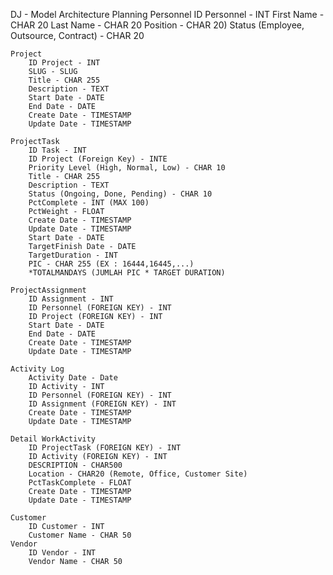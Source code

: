 DJ - Model Architecture Planning
	Personnel
		ID Personnel - INT
		First Name - CHAR 20
		Last Name - CHAR 20
		Position - CHAR 20)
		Status (Employee, Outsource, Contract) - CHAR 20

	Project
		ID Project - INT
        SLUG - SLUG
		Title - CHAR 255
		Description - TEXT
		Start Date - DATE
		End Date - DATE
		Create Date - TIMESTAMP
		Update Date - TIMESTAMP

	ProjectTask 
		ID Task - INT
		ID Project (Foreign Key) - INTE
		Priority Level (High, Normal, Low) - CHAR 10
		Title - CHAR 255
		Description - TEXT
		Status (Ongoing, Done, Pending) - CHAR 10
		PctComplete - INT (MAX 100)
		PctWeight - FLOAT
		Create Date - TIMESTAMP
		Update Date - TIMESTAMP
		Start Date - DATE
		TargetFinish Date - DATE
		TargetDuration - INT
		PIC - CHAR 255 (EX : 16444,16445,...)
		*TOTALMANDAYS (JUMLAH PIC * TARGET DURATION)

	ProjectAssignment
		ID Assignment - INT
		ID Personnel (FOREIGN KEY) - INT
		ID Project (FOREIGN KEY) - INT
		Start Date - DATE
		End Date - DATE
		Create Date - TIMESTAMP
		Update Date - TIMESTAMP
	
	Activity Log
		Activity Date - Date
        ID Activity - INT
        ID Personnel (FOREIGN KEY) - INT
		ID Assignment (FOREIGN KEY) - INT
		Create Date - TIMESTAMP
		Update Date - TIMESTAMP
	
	Detail WorkActivity
        ID ProjectTask (FOREIGN KEY) - INT
		ID Activity (FOREIGN KEY) - INT
		DESCRIPTION - CHAR500
		Location - CHAR20 (Remote, Office, Customer Site)
		PctTaskComplete - FLOAT
		Create Date - TIMESTAMP
		Update Date - TIMESTAMP

	Customer
        ID Customer - INT
        Customer Name - CHAR 50
	Vendor
        ID Vendor - INT
        Vendor Name - CHAR 50